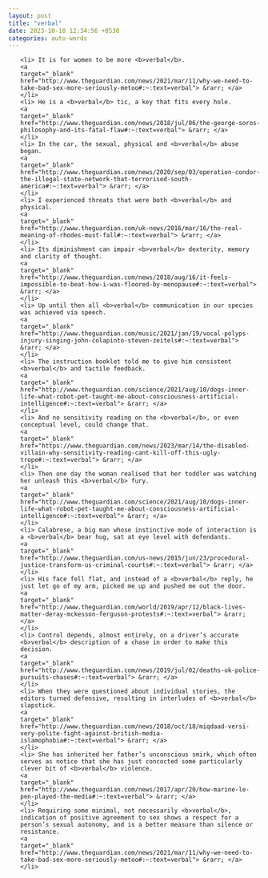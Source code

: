 ```yaml
---
layout: post
title: "verbal"
date: 2023-10-10 12:34:56 +0530
categories: auto-words
---
```

<ol>

    <li> It is for women to be more <b>verbal</b>.
    <a 
    target="_blank" 
    href="http://www.theguardian.com/news/2021/mar/11/why-we-need-to-take-bad-sex-more-seriously-metoo#:~:text=verbal"> &rarr; </a>
    </li>
    <li> He is a <b>verbal</b> tic, a key that fits every hole.
    <a 
    target="_blank" 
    href="http://www.theguardian.com/news/2018/jul/06/the-george-soros-philosophy-and-its-fatal-flaw#:~:text=verbal"> &rarr; </a>
    </li>
    <li> In the car, the sexual, physical and <b>verbal</b> abuse began.
    <a 
    target="_blank" 
    href="http://www.theguardian.com/news/2020/sep/03/operation-condor-the-illegal-state-network-that-terrorised-south-america#:~:text=verbal"> &rarr; </a>
    </li>
    <li> I experienced threats that were both <b>verbal</b> and physical.
    <a 
    target="_blank" 
    href="http://www.theguardian.com/uk-news/2016/mar/16/the-real-meaning-of-rhodes-must-fall#:~:text=verbal"> &rarr; </a>
    </li>
    <li> Its diminishment can impair <b>verbal</b> dexterity, memory and clarity of thought.
    <a 
    target="_blank" 
    href="http://www.theguardian.com/news/2018/aug/16/it-feels-impossible-to-beat-how-i-was-floored-by-menopause#:~:text=verbal"> &rarr; </a>
    </li>
    <li> Up until then all <b>verbal</b> communication in our species was achieved via speech.
    <a 
    target="_blank" 
    href="http://www.theguardian.com/music/2021/jan/19/vocal-polyps-injury-singing-john-colapinto-steven-zeitels#:~:text=verbal"> &rarr; </a>
    </li>
    <li> The instruction booklet told me to give him consistent <b>verbal</b> and tactile feedback.
    <a 
    target="_blank" 
    href="http://www.theguardian.com/science/2021/aug/10/dogs-inner-life-what-robot-pet-taught-me-about-consciousness-artificial-intelligence#:~:text=verbal"> &rarr; </a>
    </li>
    <li> And no sensitivity reading on the <b>verbal</b>, or even conceptual level, could change that.
    <a 
    target="_blank" 
    href="https://www.theguardian.com/news/2023/mar/14/the-disabled-villain-why-sensitivity-reading-cant-kill-off-this-ugly-trope#:~:text=verbal"> &rarr; </a>
    </li>
    <li> Then one day the woman realised that her toddler was watching her unleash this <b>verbal</b> fury.
    <a 
    target="_blank" 
    href="http://www.theguardian.com/science/2021/aug/10/dogs-inner-life-what-robot-pet-taught-me-about-consciousness-artificial-intelligence#:~:text=verbal"> &rarr; </a>
    </li>
    <li> Calabrese, a big man whose instinctive mode of interaction is a <b>verbal</b> bear hug, sat at eye level with defendants.
    <a 
    target="_blank" 
    href="http://www.theguardian.com/us-news/2015/jun/23/procedural-justice-transform-us-criminal-courts#:~:text=verbal"> &rarr; </a>
    </li>
    <li> His face fell flat, and instead of a <b>verbal</b> reply, he just let go of my arm, picked me up and pushed me out the door.
    <a 
    target="_blank" 
    href="http://www.theguardian.com/world/2019/apr/12/black-lives-matter-deray-mckesson-ferguson-protests#:~:text=verbal"> &rarr; </a>
    </li>
    <li> Control depends, almost entirely, on a driver’s accurate <b>verbal</b> description of a chase in order to make this decision.
    <a 
    target="_blank" 
    href="http://www.theguardian.com/news/2019/jul/02/deaths-uk-police-pursuits-chases#:~:text=verbal"> &rarr; </a>
    </li>
    <li> When they were questioned about individual stories, the editors turned defensive, resulting in interludes of <b>verbal</b> slapstick.
    <a 
    target="_blank" 
    href="http://www.theguardian.com/news/2018/oct/18/miqdaad-versi-very-polite-fight-against-british-media-islamophobia#:~:text=verbal"> &rarr; </a>
    </li>
    <li> She has inherited her father’s unconscious smirk, which often serves as notice that she has just concocted some particularly clever bit of <b>verbal</b> violence.
    <a 
    target="_blank" 
    href="http://www.theguardian.com/news/2017/apr/20/how-marine-le-pen-played-the-media#:~:text=verbal"> &rarr; </a>
    </li>
    <li> Requiring some minimal, not necessarily <b>verbal</b>, indication of positive agreement to sex shows a respect for a person’s sexual autonomy, and is a better measure than silence or resistance.
    <a 
    target="_blank" 
    href="http://www.theguardian.com/news/2021/mar/11/why-we-need-to-take-bad-sex-more-seriously-metoo#:~:text=verbal"> &rarr; </a>
    </li>